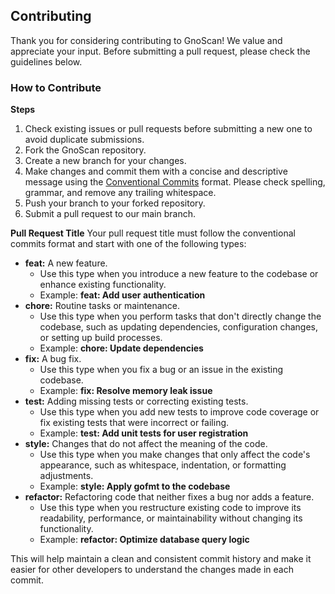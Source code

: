## Contributing
Thank you for considering contributing to GnoScan! We value and appreciate your input. Before submitting a pull request, please check the guidelines below.

### How to Contribute	

**Steps**
1. Check existing issues or pull requests before submitting a new one to avoid duplicate submissions.
2. Fork the GnoScan repository.
3. Create a new branch for your changes.
4. Make changes and commit them with a concise and descriptive message using the [Conventional Commits](https://www.conventionalcommits.org/) format. Please check spelling, grammar, and remove any trailing whitespace.
5. Push your branch to your forked repository.
6. Submit a pull request to our main branch.

**Pull Request Title**
Your pull request title must follow the conventional commits format and start with one of the following types:
- **feat:** A new feature.
   - Use this type when you introduce a new feature to the codebase or enhance existing functionality.
   - Example: **feat: Add user authentication**
- **chore:** Routine tasks or maintenance.
   - Use this type when you perform tasks that don't directly change the codebase, such as updating dependencies, configuration changes, or setting up build processes.
   - Example: **chore: Update dependencies**
- **fix:** A bug fix.
   - Use this type when you fix a bug or an issue in the existing codebase.
   - Example: **fix: Resolve memory leak issue**
- **test:** Adding missing tests or correcting existing tests.
   - Use this type when you add new tests to improve code coverage or fix existing tests that were incorrect or failing.
   - Example: **test: Add unit tests for user registration**
- **style:** Changes that do not affect the meaning of the code.
   - Use this type when you make changes that only affect the code's appearance, such as whitespace, indentation, or formatting adjustments.
   - Example: **style: Apply gofmt to the codebase**
- **refactor:** Refactoring code that neither fixes a bug nor adds a feature.
   - Use this type when you restructure existing code to improve its readability, performance, or maintainability without changing its functionality.
   - Example: **refactor: Optimize database query logic**

This will help maintain a clean and consistent commit history and make it easier for other developers to understand the changes made in each commit.
